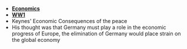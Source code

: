 -  **[Economics](../notes/Economics)**
- **[WW1](../notes/WW1)**
- Keynes' Economic Consequences of the peace 
- His thought was that Germany must play a role in the economic progress of Europe,  the elimination of Germany would place strain on the global economy 